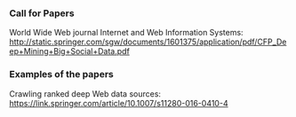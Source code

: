 ### Call for Papers

World Wide Web journal
Internet and Web Information Systems: http://static.springer.com/sgw/documents/1601375/application/pdf/CFP_Deep+Mining+Big+Social+Data.pdf       
     
### Examples of the papers
Crawling ranked deep Web data sources: https://link.springer.com/article/10.1007/s11280-016-0410-4

